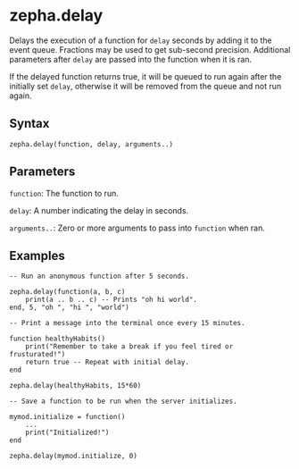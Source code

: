 
# zepha.delay

Delays the execution of a function for `delay` seconds by adding it to the event queue. Fractions may be used to get sub-second precision. Additional parameters after `delay` are passed into the function when it is ran. 

If the delayed function returns true, it will be queued to run again after the initially set `delay`, otherwise it will be removed from the queue and not run again.

## Syntax

`zepha.delay(function, delay, arguments..)`

## Parameters

`function`: The function to run.

`delay`: A number indicating the delay in seconds.

`arguments..`: Zero or more arguments to pass into `function` when ran.

## Examples

```
-- Run an anonymous function after 5 seconds.

zepha.delay(function(a, b, c)
	print(a .. b .. c) -- Prints "oh hi world".
end, 5, "oh ", "hi ", "world")
```

```
-- Print a message into the terminal once every 15 minutes.

function healthyHabits()
	print("Remember to take a break if you feel tired or frusturated!")
	return true -- Repeat with initial delay.
end

zepha.delay(healthyHabits, 15*60)
```

```
-- Save a function to be run when the server initializes.

mymod.initialize = function() 
	...
	print("Initialized!")
end

zepha.delay(mymod.initialize, 0)
```

